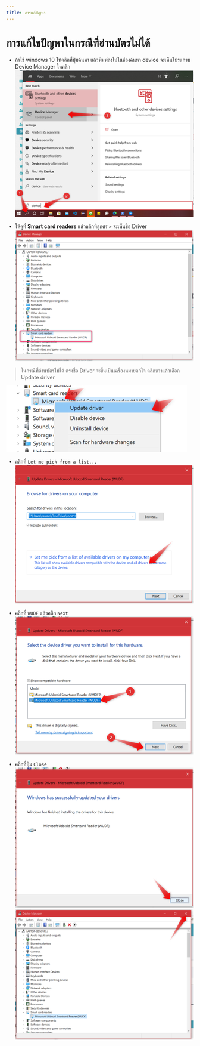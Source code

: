 ```yaml
---
title: การแก้ปัญหา
---
```


# การแก้ไขปัญหาในกรณีที่อ่านบัตรไม่ได้

- ถ้าใช้ windows 10 ให้คลิกที่ปุ่มค้นหา แล้วพิมพ์ลงไปในช่องค้นหา device จะเห็นโปรแกรม Device Manager ใหคลิก
![](./img/2020-05-25_11h48_35.4ac3d23e.png)

- ให้ดูที่ **Smart card readers** แล้วคลิกที่ลูกศร `>` จะเห็นชื่อ Driver
![](./img/2020-05-25_11h51_50.efb74edf.png)

> ในกรณีที่อ่านบัตรไม่ได้ ตรงชื่อ Driver จะขึ้นเป็นเครื่องหมายตกใจ คลิกขวาแล้วเลือก Update driver

![](./img/Annotation2020-05-25-115729.985f4f0e.png)

- คลิกที่ `Let me pick from a list...`
![](./img/Annotation-2020-05-25-165420.187786d0.png)

- คลิกที่ `WUDF` แล้วคลิก `Next`
![](./img/Annotation2020-05-25-165450.13abd75e.png)

- คลิกที่ปุ่ม `Close`
![](./img/Annotation-2020-05-25-165511.eaae7d4e.png)
![](./img/Annotation-2020-05-25-165652.bb573ac8.png)